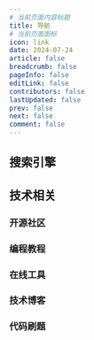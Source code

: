 ```yaml
---
# 当前页面内容标题
title: 导航
# 当前页面图标
icon: link
date: 2024-07-24
article: false
breadcrumb: false
pageInfo: false
editLink: false
contributors: false
lastUpdated: false
prev: false
next: false
comment: false
---
```


## 搜索引擎

<NavCard arr='[
    {"title": "必应", "url": "https://cn.bing.com/", "desc": "优秀的国内外搜索引擎", "icon": "/navicon/bing.ico"},
    {"title": "谷歌", "url": "https://www.google.com/", "desc": "被墙的国内外搜索引擎", "icon": "/navicon/google.ico"}
]'></NavCard>

## 技术相关

### 开源社区

<NavCard arr='[
    {"title": "GitHub", "url": "https://github.com/", "desc": "全球最大的开源社区", "icon": "/navicon/github.ico"},
    {"title": "Gitee", "url": "https://gitee.com/", "desc": "国内最大的开源社区", "icon": "https://gitee.com/static/images/logo-en.svg"}
]'></NavCard>

### 编程教程

<NavCard arr='[
    {"title": "IDEA", "url": "https://idea.javaguide.cn/", "desc": "IDEA高效使用指南", "icon": "/navicon/idea.svg"},
    {"title": "QuickRef", "url": "https://quickref.cn/", "desc": "技术栈快速参考备忘清单", "icon": "/navicon/quickref.png"},
    {"title": "C语言", "url": "http://c.biancheng.net/", "desc": "C语言中文网", "icon": "/navicon/c.ico"},
    {"title": "菜鸟教程", "url": "https://www.runoob.com/", "desc": "菜鸟在线教程", "icon": "/navicon/runoob.ico"},
    {"title": "W3C", "url": "https://www.w3cschool.cn/tutorial", "desc": "w3c在线基础教程", "icon": "/navicon/w3c.ico"},
    {"title": "w3school", "url": "https://www.w3school.com.cn/index.html", "desc": "领先的web技术教程", "icon": "/navicon/w3school.png"}
]'></NavCard>

### 在线工具

<NavCard arr='[
    {"title": "uiverse", "url": "https://uiverse.io/", "desc": "一个开源免费的UI组件库", "icon": "/navicon/th.png"},
    {"title": "vercel", "url": "https://vercel.com/", "desc": "一个前端部署平台", "icon": "/navicon/vercel.png"}
]'></NavCard>

### 技术博客

<NavCard arr='[
    {"title": "hope", "url": "https://theme-hope.vuejs.press/zh/", "desc": "基于vuepress的静态博客搭建工具", "icon": "/navicon/hope.svg"},
    {"title": "编程宝典", "url": "https://www.codefather.cn/", "desc": "B站鱼皮的编程宝典", "icon": "/navicon/编程宝典.png"}
]'></NavCard>

### 代码刷题

<NavCard arr='[
    {"title": "LeetCode", "url": "https://leetcode.cn/", "desc": "一个在线编程刷题平台", "icon": "/navicon/leetcode.ico"},
    {"title": "代码随想录", "url": "https://programmercarl.com/", "desc": "高效学习算法的网站", "icon": "/navicon/代码随想录.png"}
]'></NavCard>